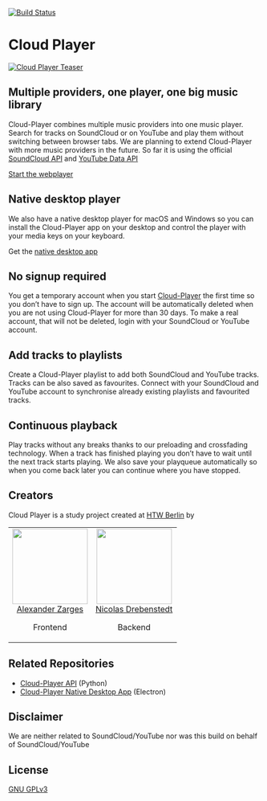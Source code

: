 [![Build Status](https://travis-ci.org/Cloud-Player/web.svg?branch=master)](https://travis-ci.org/Cloud-Player/web)

# Cloud Player
[![Cloud Player Teaser](https://raw.githubusercontent.com/Cloud-Player/web/master/src/assets/meta/social/facebook.jpg)](https://cloud-player.io)


## Multiple providers, one player, one big music library
Cloud-Player combines multiple music providers into one music player. 
Search for tracks on SoundCloud or on YouTube and play them without switching between browser tabs.
We are planning to extend Cloud-Player with more music providers in the future.
So far it is using the official 
[SoundCloud API](https://developers.soundcloud.com/docs/api) and 
[YouTube Data API](https://developers.google.com/youtube/v3/docs/) 

[Start the webplayer](https://cloud-player.io)


## Native desktop player

We also have a native desktop player for macOS and Windows so you can install the Cloud-Player app on your desktop 
and control the player with your media keys on your keyboard.

Get the [native desktop app](https://github.com/Cloud-Player/desktop-app)


## No signup required
You get a temporary account when you start [Cloud-Player](https://cloud-player.io) the first time 
so you don’t have to sign up. 
The account will be automatically deleted when you are not using Cloud-Player for more than 30 days.
To make a real account, that will not be deleted, login with your SoundCloud or YouTube account.

## Add tracks to playlists
Create a Cloud-Player playlist to add both SoundCloud and YouTube tracks. Tracks can be also saved as favourites. 
Connect with your SoundCloud and YouTube account to synchronise already existing playlists and favourited tracks.


## Continuous playback
Play tracks without any breaks thanks to our preloading and crossfading technology. 
When a track has finished playing you don’t have to wait until the next track starts playing.
We also save your playqueue automatically so when you come back later you can continue where you have stopped.

## Creators
Cloud Player is a study project created at [HTW Berlin](http://www.htw-berlin.de/) by 

<table>
  <tbody>
    <tr>
      <td align="center" valign="top">
        <img width="150" height="150" src="https://github.com/zarlex.png?s=150">
        <br>
        <a href="https://github.com/zarlex">Alexander Zarges</a>
        <p>Frontend</p>
      </td>
      <td align="center" valign="top">
        <img width="150" height="150" src="https://github.com/cutoffthetop.png?s=150">
        <br>
        <a href="https://github.com/cutoffthetop">Nicolas Drebenstedt</a>
        <p>Backend</p>
      </td>
     </tr>
  </tbody>
</table>

## Related Repositories
- [Cloud-Player API](https://github.com/Cloud-Player/api) (Python)
- [Cloud-Player Native Desktop App](https://github.com/Cloud-Player/desktop-app) (Electron)

## Disclaimer
We are neither related to SoundCloud/YouTube nor was this build on behalf of SoundCloud/YouTube

## License
[GNU GPLv3](./LICENSE)

